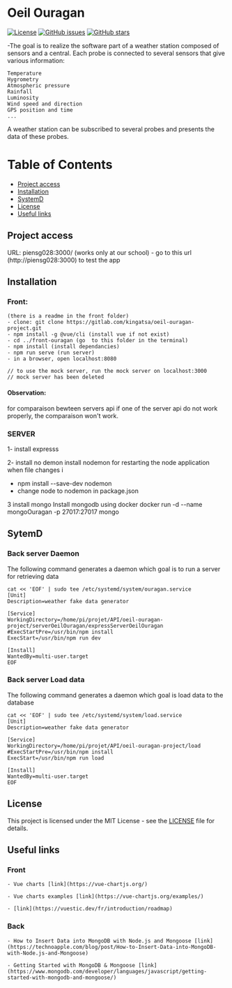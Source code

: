 # Oeil Ouragan

[![License](https://img.shields.io/badge/License-MIT-blue.svg)](LICENSE)
[![GitHub issues](https://img.shields.io/github/issues/username/repo.svg)](https://github.com/username/repo/issues)
[![GitHub stars](https://img.shields.io/github/stars/username/repo.svg)](https://github.com/username/repo/stargazers)

 -The goal is to realize the software part of a weather station composed of sensors and a central. Each probe is connected to several sensors that give various information:

    Temperature
    Hygrometry
    Atmospheric pressure
    Rainfall
    Luminosity
    Wind speed and direction
    GPS position and time
    ...

A weather station can be subscribed to several probes and presents the data of these probes.

# Table of Contents

- [Project access](#projectaccess)
- [Installation](#installation)
- [SystemD](#systemd)
- [License](#license)
- [Useful links](#usefullinks)

## Project access

URL: piensg028:3000/ 
(works only at our school)
    - go to this url (http://piensg028:3000) to test the app 

## Installation

### Front: 
    (there is a readme in the front folder)
    - clone: git clone https://gitlab.com/kingatsa/oeil-ouragan-project.git
    - npm install -g @vue/cli (install vue if not exist)
    - cd ../front-ouragan (go  to this folder in the terminal)
    - npm install (install dependancies)
    - npm run serve (run server)
    - in a browser, open localhost:8080

    // to use the mock server, run the mock server on localhost:3000
    // mock server has been deleted
#### Observation: 
   for comparaison bewteen servers api if one of the server api do not work properly, the comparaison won't work.

### SERVER
1- install expresss

2- install no demon 
install nodemon for restarting the node application when file changes i

-   npm install --save-dev nodemon
-   change node to nodemon in package.json

3 install mongo
    Install mongodb  using docker 
    docker run -d --name mongoOuragan -p 27017:27017 mongo

## SytemD

### Back server Daemon
The following command generates a daemon which goal is to run a server for retrieving data
```
cat << 'EOF' | sudo tee /etc/systemd/system/ouragan.service
[Unit]
Description=weather fake data generator

[Service]
WorkingDirectory=/home/pi/projet/API/oeil-ouragan-project/serverOeilOuragan/expressServerOeilOuragan
#ExecStartPre=/usr/bin/npm install
ExecStart=/usr/bin/npm run dev

[Install]
WantedBy=multi-user.target
EOF
```

### Back server Load data
The following command generates a daemon which goal is load data to the database
```
cat << 'EOF' | sudo tee /etc/systemd/system/load.service
[Unit]
Description=weather fake data generator

[Service]
WorkingDirectory=/home/pi/projet/API/oeil-ouragan-project/load
#ExecStartPre=/usr/bin/npm install
ExecStart=/usr/bin/npm run load

[Install]
WantedBy=multi-user.target
EOF
```

## License
This project is licensed under the MIT License - see the [LICENSE](LICENSE) file for details.


## Useful links
### Front
    - Vue charts [link](https://vue-chartjs.org/)

    - Vue charts examples [link](https://vue-chartjs.org/examples/)

    - [link](https://vuestic.dev/fr/introduction/roadmap)

### Back

    - How to Insert Data into MongoDB with Node.js and Mongoose [link](https://technoapple.com/blog/post/How-to-Insert-Data-into-MongoDB-with-Node.js-and-Mongoose)

    - Getting Started with MongoDB & Mongoose [link](https://www.mongodb.com/developer/languages/javascript/getting-started-with-mongodb-and-mongoose/)


